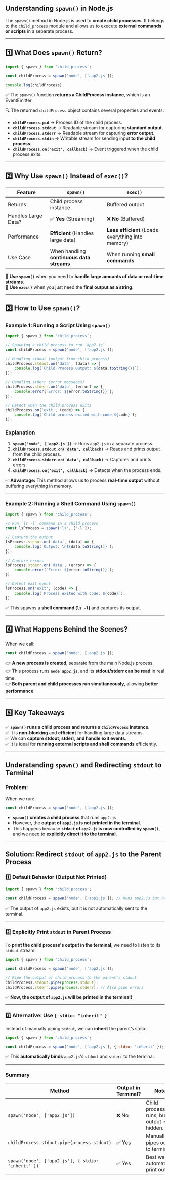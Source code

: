 ## **Understanding `spawn()` in Node.js**  

The `spawn()` method in Node.js is used to **create child processes**. It belongs to the `child_process` module and allows us to execute **external commands or scripts** in a separate process.  

---

## **1️⃣ What Does `spawn()` Return?**  
```javascript
import { spawn } from 'child_process';

const childProcess = spawn('node', ['app2.js']);

console.log(childProcess);
```
✅ The `spawn()` function **returns a ChildProcess instance**, which is an EventEmitter.  

🔍 The returned `childProcess` object contains several properties and events:  
- **`childProcess.pid`** → Process ID of the child process.  
- **`childProcess.stdout`** → Readable stream for capturing **standard output**.  
- **`childProcess.stderr`** → Readable stream for capturing **error output**.  
- **`childProcess.stdin`** → Writable stream for sending input **to the child process**.  
- **`childProcess.on('exit', callback)`** → Event triggered when the child process exits.  

---

## **2️⃣ Why Use `spawn()` Instead of `exec()`?**  

| Feature | `spawn()` | `exec()` |
|---------|----------|---------|
| Returns | Child process instance | Buffered output |
| Handles Large Data? | ✅ **Yes** (Streaming) | ❌ **No** (Buffered) |
| Performance | **Efficient** (Handles large data) | **Less efficient** (Loads everything into memory) |
| Use Case | When handling **continuous data streams** | When running **small commands** |

🔹 **Use `spawn()`** when you need to **handle large amounts of data or real-time streams**.  
🔹 **Use `exec()`** when you just need the **final output as a string**.  

---

## **3️⃣ How to Use `spawn()`?**  

### **Example 1: Running a Script Using `spawn()`**
```javascript
import { spawn } from 'child_process';

// Spawning a child process to run `app2.js`
const childProcess = spawn('node', ['app2.js']);

// Handling stdout (output from child process)
childProcess.stdout.on('data', (data) => {
    console.log(`Child Process Output: ${data.toString()}`);
});

// Handling stderr (error messages)
childProcess.stderr.on('data', (error) => {
    console.error(`Error: ${error.toString()}`);
});

// Detect when the child process exits
childProcess.on('exit', (code) => {
    console.log(`Child process exited with code ${code}`);
});
```
### **Explanation**  
1. **`spawn('node', ['app2.js'])`** → Runs `app2.js` in a separate process.  
2. **`childProcess.stdout.on('data', callback)`** → Reads and prints output from the child process.  
3. **`childProcess.stderr.on('data', callback)`** → Captures and prints errors.  
4. **`childProcess.on('exit', callback)`** → Detects when the process ends.  

✅ **Advantage:** This method allows us to process **real-time output** without buffering everything in memory.  

---

### **Example 2: Running a Shell Command Using `spawn()`**
```javascript
import { spawn } from 'child_process';

// Run `ls -l` command in a child process
const lsProcess = spawn('ls', ['-l']);

// Capture the output
lsProcess.stdout.on('data', (data) => {
    console.log(`Output: \n${data.toString()}`);
});

// Capture errors
lsProcess.stderr.on('data', (error) => {
    console.error(`Error: ${error.toString()}`);
});

// Detect exit event
lsProcess.on('exit', (code) => {
    console.log(`Process exited with code: ${code}`);
});
```
✅ This spawns a **shell command (`ls -l`)** and captures its output.  

---

## **4️⃣ What Happens Behind the Scenes?**  
When we call:  
```javascript
const childProcess = spawn('node', ['app2.js']);
```
👉 **A new process is created**, separate from the main Node.js process.  
👉 This process runs **`node app2.js`**, and its **stdout/stderr can be read** in real time.  
👉 **Both parent and child processes run simultaneously**, allowing **better performance**.  

---

## **5️⃣ Key Takeaways**  
✅ **`spawn()` runs a child process and returns a `ChildProcess` instance.**  
✅ It is **non-blocking** and **efficient** for handling large data streams.  
✅ We can **capture stdout, stderr, and handle exit events**.  
✅ It is ideal for **running external scripts and shell commands** efficiently.  



---




## **Understanding `spawn()` and Redirecting `stdout` to Terminal**

### **Problem:**  
When we run:  
```javascript
const childProcess = spawn('node', ['app2.js']);
```
- **`spawn()` creates a child process** that runs `app2.js`.  
- However, the **output of `app2.js` is not printed in the terminal**.  
- This happens because **`stdout` of `app2.js` is now controlled by `spawn()`**, and we need to **explicitly direct it to the terminal**.

---

## **Solution: Redirect `stdout` of `app2.js` to the Parent Process**
### **1️⃣ Default Behavior (Output Not Printed)**  
```javascript
import { spawn } from 'child_process';

const childProcess = spawn('node', ['app2.js']); // Runs app2.js but no output in terminal
```
✅ The output of `app2.js` exists, but it is not automatically sent to the terminal.  

---

### **2️⃣ Explicitly Print `stdout` in Parent Process**
To **print the child process's output in the terminal**, we need to listen to its `stdout` stream:
```javascript
import { spawn } from 'child_process';

const childProcess = spawn('node', ['app2.js']);

// Pipe the output of child process to the parent's stdout
childProcess.stdout.pipe(process.stdout);
childProcess.stderr.pipe(process.stderr); // Also pipe errors
```
✅ **Now, the output of `app2.js` will be printed in the terminal!**  

---

### **3️⃣ Alternative: Use `{ stdio: "inherit" }`**
Instead of manually piping `stdout`, we can **inherit** the parent’s stdio:
```javascript
import { spawn } from 'child_process';

const childProcess = spawn('node', ['app2.js'], { stdio: 'inherit' });
```
✅ This **automatically binds** `app2.js`'s `stdout` and `stderr` to the terminal.  

---

### **Summary**
| Method | Output in Terminal? | Notes |
|--------|----------------|--------|
| `spawn('node', ['app2.js'])` | ❌ No | Child process runs, but output is hidden. |
| `childProcess.stdout.pipe(process.stdout)` | ✅ Yes | Manually pipes output to terminal. |
| `spawn('node', ['app2.js'], { stdio: 'inherit' })` | ✅ Yes | Best way to automatically print output. |